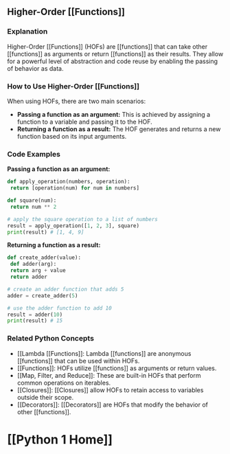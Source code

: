 ## Higher-Order [[Functions]]

### Explanation
Higher-Order [[Functions]] (HOFs) are [[functions]] that can take other [[functions]] as arguments or return [[functions]] as their results. They allow for a powerful level of abstraction and code reuse by enabling the passing of behavior as data.

### How to Use Higher-Order [[Functions]]
When using HOFs, there are two main scenarios:

- **Passing a function as an argument:** This is achieved by assigning a function to a variable and passing it to the HOF.
- **Returning a function as a result:** The HOF generates and returns a new function based on its input arguments.

### Code Examples
**Passing a function as an argument:**

```python
def apply_operation(numbers, operation):
 return [operation(num) for num in numbers]

def square(num):
 return num ** 2

# apply the square operation to a list of numbers
result = apply_operation([1, 2, 3], square)
print(result) # [1, 4, 9]
```

**Returning a function as a result:**

```python
def create_adder(value):
 def adder(arg):
 return arg + value
 return adder

# create an adder function that adds 5
adder = create_adder(5)

# use the adder function to add 10
result = adder(10)
print(result) # 15
```

### Related Python Concepts

- [[Lambda [[Functions]]: Lambda [[functions]] are anonymous [[functions]] that can be used within HOFs.
- [[Functions]]: HOFs utilize [[functions]] as arguments or return values.
- [[Map, Filter, and Reduce]]: These are built-in HOFs that perform common operations on iterables.
- [[Closures]]: [[Closures]] allow HOFs to retain access to variables outside their scope.
- [[Decorators]]: [[Decorators]] are HOFs that modify the behavior of other [[functions]].
# [[Python 1 Home]]